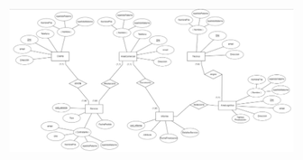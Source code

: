 
![](https://github.com/RenzoAr10/DBD-KomaqService/blob/main/Documentacion%20de%20Soporte/ERDPlus.png?raw=true)
